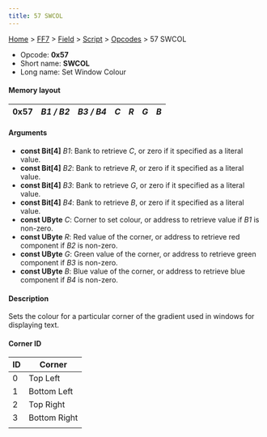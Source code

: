 ```yaml
---
title: 57 SWCOL
---
```


[Home](Main%20Page.md) > [FF7](FF7.md) > [Field](FF7/Field.md) > [Script](FF7/Field/Script.md) > [Opcodes](FF7/Field/Script/Opcodes.md) > 57 SWCOL

-   Opcode: **0x57**
-   Short name: **SWCOL**
-   Long name: Set Window Colour

#### Memory layout

| 0x57 | *B1 / B2* | *B3 / B4* | *C* | *R* | *G* | *B* |
|------|-----------|-----------|-----|-----|-----|-----|

#### Arguments

-   **const Bit\[4\]** *B1*: Bank to retrieve *C*, or zero if it
    specified as a literal value.
-   **const Bit\[4\]** *B2*: Bank to retrieve *R*, or zero if it
    specified as a literal value.
-   **const Bit\[4\]** *B3*: Bank to retrieve *G*, or zero if it
    specified as a literal value.
-   **const Bit\[4\]** *B4*: Bank to retrieve *B*, or zero if it
    specified as a literal value.
-   **const UByte** *C*: Corner to set colour, or address to retrieve
    value if *B1* is non-zero.
-   **const UByte** *R*: Red value of the corner, or address to retrieve
    red component if *B2* is non-zero.
-   **const UByte** *G*: Green value of the corner, or address to
    retrieve green component if *B3* is non-zero.
-   **const UByte** *B*: Blue value of the corner, or address to
    retrieve blue component if *B4* is non-zero.

#### Description

Sets the colour for a particular corner of the gradient used in windows
for displaying text.

#### Corner ID

| ID  | Corner       |
|-----|--------------|
| 0   | Top Left     |
| 1   | Bottom Left  |
| 2   | Top Right    |
| 3   | Bottom Right |
|     |              |

